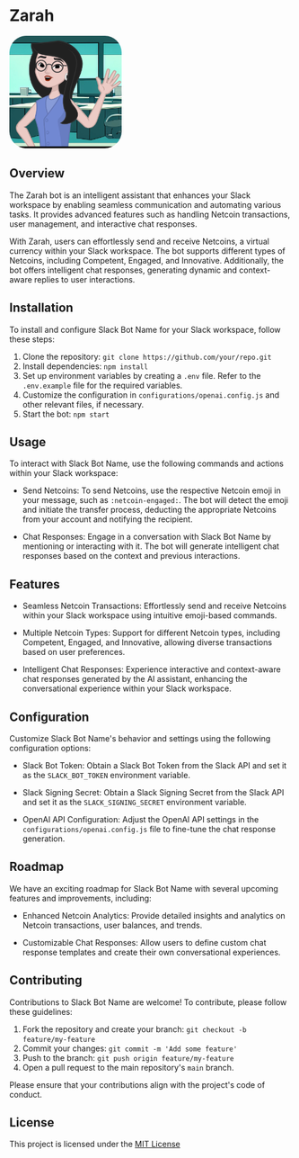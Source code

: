 # Zarah

<!-- Replace "path/to/logo.png" with the actual path to your image file -->
<img src="src/zarah.png" alt="Slack Bot Logo" width="200" height="200" style="border-radius: 15%;">

## Overview

The Zarah bot is an intelligent assistant that enhances your Slack workspace by enabling seamless communication and automating various tasks. It provides advanced features such as handling Netcoin transactions, user management, and interactive chat responses.

With Zarah, users can effortlessly send and receive Netcoins, a virtual currency within your Slack workspace. The bot supports different types of Netcoins, including Competent, Engaged, and Innovative. Additionally, the bot offers intelligent chat responses, generating dynamic and context-aware replies to user interactions.

## Installation

To install and configure Slack Bot Name for your Slack workspace, follow these steps:

1. Clone the repository: `git clone https://github.com/your/repo.git`
2. Install dependencies: `npm install`
3. Set up environment variables by creating a `.env` file. Refer to the `.env.example` file for the required variables.
4. Customize the configuration in `configurations/openai.config.js` and other relevant files, if necessary.
5. Start the bot: `npm start`

## Usage

To interact with Slack Bot Name, use the following commands and actions within your Slack workspace:

- Send Netcoins: To send Netcoins, use the respective Netcoin emoji in your message, such as `:netcoin-engaged:`. The bot will detect the emoji and initiate the transfer process, deducting the appropriate Netcoins from your account and notifying the recipient.

- Chat Responses: Engage in a conversation with Slack Bot Name by mentioning or interacting with it. The bot will generate intelligent chat responses based on the context and previous interactions.

## Features

- Seamless Netcoin Transactions: Effortlessly send and receive Netcoins within your Slack workspace using intuitive emoji-based commands.

- Multiple Netcoin Types: Support for different Netcoin types, including Competent, Engaged, and Innovative, allowing diverse transactions based on user preferences.

- Intelligent Chat Responses: Experience interactive and context-aware chat responses generated by the AI assistant, enhancing the conversational experience within your Slack workspace.

## Configuration

Customize Slack Bot Name's behavior and settings using the following configuration options:

- Slack Bot Token: Obtain a Slack Bot Token from the Slack API and set it as the `SLACK_BOT_TOKEN` environment variable.

- Slack Signing Secret: Obtain a Slack Signing Secret from the Slack API and set it as the `SLACK_SIGNING_SECRET` environment variable.

- OpenAI API Configuration: Adjust the OpenAI API settings in the `configurations/openai.config.js` file to fine-tune the chat response generation.

## Roadmap

We have an exciting roadmap for Slack Bot Name with several upcoming features and improvements, including:

- Enhanced Netcoin Analytics: Provide detailed insights and analytics on Netcoin transactions, user balances, and trends.

- Customizable Chat Responses: Allow users to define custom chat response templates and create their own conversational experiences.

## Contributing

Contributions to Slack Bot Name are welcome! To contribute, please follow these guidelines:

1. Fork the repository and create your branch: `git checkout -b feature/my-feature`
2. Commit your changes: `git commit -m 'Add some feature'`
3. Push to the branch: `git push origin feature/my-feature`
4. Open a pull request to the main repository's `main` branch.

Please ensure that your contributions align with the project's code of conduct.

## License

This project is licensed under the [MIT License](LICENSE)

